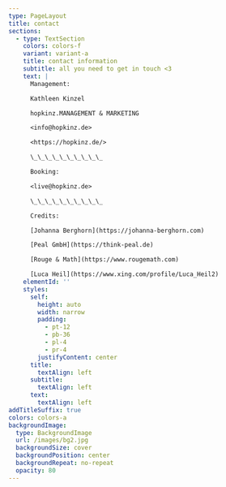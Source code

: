```yaml
---
type: PageLayout
title: contact
sections:
  - type: TextSection
    colors: colors-f
    variant: variant-a
    title: contact information
    subtitle: all you need to get in touch <3
    text: |
      Management:

      Kathleen Kinzel

      hopkinz.MANAGEMENT & MARKETING

      <info@hopkinz.de>

      <https://hopkinz.de/>

      \_\_\_\_\_\_\_\_\_\_

      Booking:

      <live@hopkinz.de>

      \_\_\_\_\_\_\_\_\_\_

      Credits:

      [Johanna Berghorn](https://johanna-berghorn.com)

      [Peal GmbH](https://think-peal.de)

      [Rouge & Math](https://www.rougemath.com)

      [Luca Heil](https://www.xing.com/profile/Luca_Heil2)
    elementId: ''
    styles:
      self:
        height: auto
        width: narrow
        padding:
          - pt-12
          - pb-36
          - pl-4
          - pr-4
        justifyContent: center
      title:
        textAlign: left
      subtitle:
        textAlign: left
      text:
        textAlign: left
addTitleSuffix: true
colors: colors-a
backgroundImage:
  type: BackgroundImage
  url: /images/bg2.jpg
  backgroundSize: cover
  backgroundPosition: center
  backgroundRepeat: no-repeat
  opacity: 80
---
```

